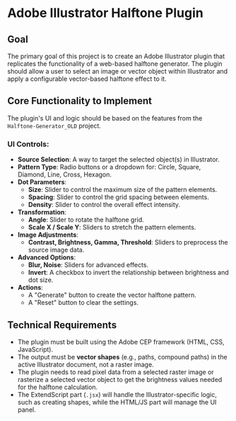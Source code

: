 # Adobe Illustrator Halftone Plugin

## Goal

The primary goal of this project is to create an Adobe Illustrator plugin that replicates the functionality of a web-based halftone generator. The plugin should allow a user to select an image or vector object within Illustrator and apply a configurable vector-based halftone effect to it.

## Core Functionality to Implement

The plugin's UI and logic should be based on the features from the `Halftone-Generator_OLD` project.

### UI Controls:
- **Source Selection**: A way to target the selected object(s) in Illustrator.
- **Pattern Type**: Radio buttons or a dropdown for: Circle, Square, Diamond, Line, Cross, Hexagon.
- **Dot Parameters**:
    - **Size**: Slider to control the maximum size of the pattern elements.
    - **Spacing**: Slider to control the grid spacing between elements.
    - **Density**: Slider to control the overall effect intensity.
- **Transformation**:
    - **Angle**: Slider to rotate the halftone grid.
    - **Scale X / Scale Y**: Sliders to stretch the pattern elements.
- **Image Adjustments**:
    - **Contrast, Brightness, Gamma, Threshold**: Sliders to preprocess the source image data.
- **Advanced Options**:
    - **Blur, Noise**: Sliders for advanced effects.
    - **Invert**: A checkbox to invert the relationship between brightness and dot size.
- **Actions**:
    - A "Generate" button to create the vector halftone pattern.
    - A "Reset" button to clear the settings.

## Technical Requirements

- The plugin must be built using the Adobe CEP framework (HTML, CSS, JavaScript).
- The output must be **vector shapes** (e.g., paths, compound paths) in the active Illustrator document, not a raster image.
- The plugin needs to read pixel data from a selected raster image or rasterize a selected vector object to get the brightness values needed for the halftone calculation.
- The ExtendScript part (`.jsx`) will handle the Illustrator-specific logic, such as creating shapes, while the HTML/JS part will manage the UI panel.